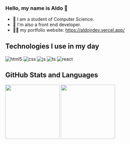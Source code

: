 ### Hello, my name is Aldo 👋

* 🔭 I am a student of Computer Science.
* 🧠 I'm also a front end developer.
* 🧑‍💻 my portfolio website: https://aldojrdev.vercel.app/

## Technologies I use in my day
<div>
<img align="center" alt="html5" src="https://img.shields.io/badge/HTML5-E34F26?style=for-the-badge&logo=html5&logoColor=white" />
<img align="center" alt="css" src="https://img.shields.io/badge/CSS3-1572B6?style=for-the-badge&logo=css3&logoColor=white" />
<img align="center" alt="js" src="https://img.shields.io/badge/JavaScript-F7DF1E?style=for-the-badge&logo=javascript&logoColor=black" />
<img align="center" alt="ts" src="https://img.shields.io/badge/TypeScript-007ACC?style=for-the-badge&logo=typescript&logoColor=white" />
<img  align="center" alt="react" src="https://img.shields.io/badge/React-20232A?style=for-the-badge&logo=react&logoColor=61DAFB" />
</div>

## GitHub Stats and Languages
<div>
<img  height="170px" src="https://github-readme-stats.vercel.app/api?username=aldojunior990"/>
<img  height="170px" src="https://github-readme-stats.vercel.app/api/top-langs/?username=aldojunior990&layout=compact" />
</div>

